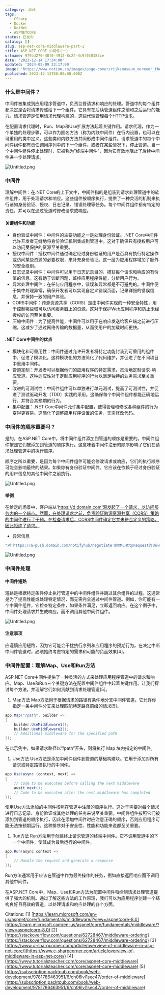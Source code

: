 ```yaml
---
category: .Net
tags:
  - CSharp
  - Docker
  - DotNet
  - ASPNETCORE
status: 已发布
catalog: []
slug: asp-net-core-middleware-part-1
title: ASP.NET CORE 中间件(一)
urlname: 979bd270-48f0-4912-8c24-4c9f050183ce
date: '2023-12-14 17:34:00'
updated: '2024-05-09 23:17:00'
image: 'https://www.notion.so/images/page-cover/rijksmuseum_vermeer_the_milkmaid.jpg'
published: 2023-12-13T08:00:00.000Z
---
```


### 什么是中间件？


中间件被集成到应用程序管道中，负责监督请求和响应的处理。管道中的每个组件都决定是否将请求传递给下一个组件。它具有在后续管道组件之前和之后运行的能力。请求管道是使用请求代理构建的，这些代理管理每个HTTP请求。


在配置请求代理时，Run、Map和Use扩展方法起着关键作用。请求代理，作为一个单独的处理步骤，可以作为匿名方法（称为内联中间件）在行内设置，也可以在可重用的类中定义。这些类和内联方法共同形成中间件组件。请求管道中的每个中间件组件都有责任调用序列中的下一个组件，或者在某些情况下，停止管道。当一个中间件组件停止处理时，它被称为"终端中间件"，因为它有效地阻止了后续中间件进一步处理请求。


![Untitled.png](https://prod-files-secure.s3.us-west-2.amazonaws.com/5d24fe63-e567-4804-86f9-9fdc62e13082/da807807-d02d-4fa1-86b6-db45e4678714/Untitled.png?X-Amz-Algorithm=AWS4-HMAC-SHA256&X-Amz-Content-Sha256=UNSIGNED-PAYLOAD&X-Amz-Credential=ASIAZI2LB4663BTBTUGY%2F20250302%2Fus-west-2%2Fs3%2Faws4_request&X-Amz-Date=20250302T053756Z&X-Amz-Expires=3600&X-Amz-Security-Token=IQoJb3JpZ2luX2VjEH4aCXVzLXdlc3QtMiJGMEQCIF3TIkDmYrr4Z9OnMVKRE%2Fu%2BoGuzlBWCR1pIPbT%2FY4nmAiARoYHZXFED%2B%2BX0rx7t1fOQMUY%2FIVOnbMfQ5SzY%2BDRTkCqIBAi2%2F%2F%2F%2F%2F%2F%2F%2F%2F%2F8BEAAaDDYzNzQyMzE4MzgwNSIMYKLTme1rukJzxZPrKtwDlp%2Fp3kcJHAgsirv4T8Q4yo0zri9aCs9UUb9mnfWkIqki2NPIS3zzyHiJAx%2BN3uHmtBcEWdfYRwJmLHNBpOoxCPRYJCualsa2btwz8lHy9W7sjT977N6OPumxcrf%2BKcWvD2XAiooGi2iGB0vYgOxem%2F%2BgqCljvv24VGYh50Sp1ZuQS3O%2FQ2z4%2BeopTlZCA6O5v1v63eSRRncjF3kKjdrnG%2BOXk3J7QF3KGjUNP7%2BKAHjHTjBBoEu%2FdoBBAaV4eDvhS4jj3Ddpf4YzSJj0ODKpHzm%2F4Mz8vFKJLVUEhqlHiqbYxMX%2B6qbjzpwxyBQBnT4WWUIi3y6ji4HRSXZUJfcgBeHxDhp6nYznhg4mvgFs061zynSIkMm%2BPP8atpIIlcHSuQU0kE4tIIF5ylsKfd1PVeirdH9Q2lKaSErPVwQoyKFxYzfG3dBHdD1V4ChRjUhfrchGF63Aa9qnhUp4t2HOw5WVGU72SwkeP1RJWQsrqqLzN8MGpM%2B4qG7Iaz2rbI%2Bmabp9SANPOzGsG4z4GO88jYloRMYJFjoSM0njzoVA5eyKFcTcklA%2Fs%2BZ1Ajd4zZ0qks6c1Omk8utQ70oWgWDhX2jSXuo0HJwF7X3tjm8%2BvN%2BeMTxBB%2FS85WmSWrQw09WPvgY6pgG%2BD4kkFvAIcg5so8%2BdKblB6%2BBcCY8D0EmMVDzr88W8b69j%2F9Vqqz%2BJAuPPoQGzdXhaw0sUeUidmGxmjAHVxtC1sjWeilhsA3zjci9upVx3mMjwqqmUT52pGEU6bpj0FgRH45aaIvuwuNP9YJJCyQaG2gVxKE1nbJcgcNuvZ5DkgohBVAMDTHeHH6NsMBr86G7bLV13H1%2Fb83%2BHkZ3WWCPqnRP%2FXJX7&X-Amz-Signature=d24078dd616b95bddbe6f113abba4324ebaff1defd5e46cf88f1ca3b097c9915&X-Amz-SignedHeaders=host&x-id=GetObject)


### 中间件


理解中间件：在.NET Core的上下文中，中间件指的是组装到请求处理管道中的软件组件，用于处理请求和响应。这些组件按顺序执行，提供了一种灵活的机制来执行诸如身份验证、授权、日志记录、错误处理等任务。每个中间件组件都有特定的责任，并可以在通过管道时修改请求或响应。


#### 关键组件和功能

- 身份验证中间件：中间件的主要功能之一是处理身份验证。.NET Core中间件允许开发者无缝地将身份验证机制集成到管道中。这对于确保只有授权用户可以访问受保护的资源至关重要。
- 授权中间件：授权中间件通过确定经过身份验证的用户是否具有执行特定操作或访问某些资源的必要权限，来补充身份验证。这一层为应用程序增加了额外的安全级别。
- 日志记录中间件：中间件可以用于日志记录目的，捕获每个请求和响应的有价值的信息。这有助于诊断问题，监控应用程序性能，分析用户行为。
- 异常处理中间件：在任何应用程序中，错误和异常都是不可避免的。中间件便于集中处理异常，确保开发者可以实现自定义错误页面，记录详细的错误信息，并保持一致的用户体验。
- CORS中间件：跨源资源共享（CORS）是由中间件实现的一种安全特性，用于控制哪些域可以访问服务器上的资源。这对于保护Web应用程序和防止未经授权的访问至关重要。
- 压缩中间件：为了提高性能，中间件可以用于在响应发送给客户端之前进行压缩。这减少了通过网络传输的数据量，从而使用户的加载时间更快。

#### .NET Core中间件的优点

- 模块化和可重用性：中间件通过允许开发者将特定功能封装到可重用的组件中，促进了模块化。这种模块化的方法简化了代码维护，并促进了在不同项目中重用中间件。
- 管道定制：开发者可以根据他们的应用程序的特定需求，灵活地定制请求-响应管道。这种适应性对于定制应用程序的行为以满足独特的业务需求至关重要。
- 改进的可测试性：中间件组件可以单独进行单元测试，提高了可测试性，并促进了测试驱动开发（TDD）实践的采用。这确保每个中间件组件都能正确地运行，并符合其预期的行为。
- 集中配置：.NET Core中间件允许集中配置，使得管理和修改各种组件的行为变得更容易。这简化了调整应用程序设置的任务，无需修改代码。

### 中间件的顺序重要吗？


是的，在ASP.NET Core中，将中间件组件添加到管道的顺序是重要的。中间件组件按照它们被添加到管道的顺序执行。这意味着中间件注册的顺序影响了它们在请求处理管道中的执行顺序。


顺序之所以重要，是因为每个中间件组件可能会修改请求或响应，它们的执行顺序可能会影响最终的结果。如果你有身份验证中间件，它应该在依赖于经过身份验证的用户信息的其他中间件之前执行。


![Untitled.png](https://prod-files-secure.s3.us-west-2.amazonaws.com/5d24fe63-e567-4804-86f9-9fdc62e13082/24f795a2-1c5a-4a6b-a0d8-2afb160076f1/Untitled.png?X-Amz-Algorithm=AWS4-HMAC-SHA256&X-Amz-Content-Sha256=UNSIGNED-PAYLOAD&X-Amz-Credential=ASIAZI2LB4663BTBTUGY%2F20250302%2Fus-west-2%2Fs3%2Faws4_request&X-Amz-Date=20250302T053756Z&X-Amz-Expires=3600&X-Amz-Security-Token=IQoJb3JpZ2luX2VjEH4aCXVzLXdlc3QtMiJGMEQCIF3TIkDmYrr4Z9OnMVKRE%2Fu%2BoGuzlBWCR1pIPbT%2FY4nmAiARoYHZXFED%2B%2BX0rx7t1fOQMUY%2FIVOnbMfQ5SzY%2BDRTkCqIBAi2%2F%2F%2F%2F%2F%2F%2F%2F%2F%2F8BEAAaDDYzNzQyMzE4MzgwNSIMYKLTme1rukJzxZPrKtwDlp%2Fp3kcJHAgsirv4T8Q4yo0zri9aCs9UUb9mnfWkIqki2NPIS3zzyHiJAx%2BN3uHmtBcEWdfYRwJmLHNBpOoxCPRYJCualsa2btwz8lHy9W7sjT977N6OPumxcrf%2BKcWvD2XAiooGi2iGB0vYgOxem%2F%2BgqCljvv24VGYh50Sp1ZuQS3O%2FQ2z4%2BeopTlZCA6O5v1v63eSRRncjF3kKjdrnG%2BOXk3J7QF3KGjUNP7%2BKAHjHTjBBoEu%2FdoBBAaV4eDvhS4jj3Ddpf4YzSJj0ODKpHzm%2F4Mz8vFKJLVUEhqlHiqbYxMX%2B6qbjzpwxyBQBnT4WWUIi3y6ji4HRSXZUJfcgBeHxDhp6nYznhg4mvgFs061zynSIkMm%2BPP8atpIIlcHSuQU0kE4tIIF5ylsKfd1PVeirdH9Q2lKaSErPVwQoyKFxYzfG3dBHdD1V4ChRjUhfrchGF63Aa9qnhUp4t2HOw5WVGU72SwkeP1RJWQsrqqLzN8MGpM%2B4qG7Iaz2rbI%2Bmabp9SANPOzGsG4z4GO88jYloRMYJFjoSM0njzoVA5eyKFcTcklA%2Fs%2BZ1Ajd4zZ0qks6c1Omk8utQ70oWgWDhX2jSXuo0HJwF7X3tjm8%2BvN%2BeMTxBB%2FS85WmSWrQw09WPvgY6pgG%2BD4kkFvAIcg5so8%2BdKblB6%2BBcCY8D0EmMVDzr88W8b69j%2F9Vqqz%2BJAuPPoQGzdXhaw0sUeUidmGxmjAHVxtC1sjWeilhsA3zjci9upVx3mMjwqqmUT52pGEU6bpj0FgRH45aaIvuwuNP9YJJCyQaG2gVxKE1nbJcgcNuvZ5DkgohBVAMDTHeHH6NsMBr86G7bLV13H1%2Fb83%2BHkZ3WWCPqnRP%2FXJX7&X-Amz-Signature=7c7c6eba86b276b36dd80f3c61cdc2ec918c53dee5aa3eadc0001fe6ab6252ac&X-Amz-SignedHeaders=host&x-id=GetObject)


#### 举例


在给定的场景中，客户端从'https://d.domain.com'源发起了一个请求，以访问服务内的一个端点。然而，在处理请求之前，负责验证跨源资源共享（CORS）策略的中间件进行了干预。在检查请求后，CORS中间件确定它并未符合定义的策略，因此拒绝了请求。

- 异常信息

```c#
"对'https://a-push.domain.com/notifyhub/negotiate'的XMLHttpRequest的访问，源自'https://d.domain.com'，已被CORS策略阻止：预检请求的响应未通过访问控制检查：请求的资源上没有'Access-Control-Allow-Origin'头。"[1][2][3]
```


![Untitled.png](https://prod-files-secure.s3.us-west-2.amazonaws.com/5d24fe63-e567-4804-86f9-9fdc62e13082/371d9517-dafe-4432-94b7-2d14d1593167/Untitled.png?X-Amz-Algorithm=AWS4-HMAC-SHA256&X-Amz-Content-Sha256=UNSIGNED-PAYLOAD&X-Amz-Credential=ASIAZI2LB4663BTBTUGY%2F20250302%2Fus-west-2%2Fs3%2Faws4_request&X-Amz-Date=20250302T053756Z&X-Amz-Expires=3600&X-Amz-Security-Token=IQoJb3JpZ2luX2VjEH4aCXVzLXdlc3QtMiJGMEQCIF3TIkDmYrr4Z9OnMVKRE%2Fu%2BoGuzlBWCR1pIPbT%2FY4nmAiARoYHZXFED%2B%2BX0rx7t1fOQMUY%2FIVOnbMfQ5SzY%2BDRTkCqIBAi2%2F%2F%2F%2F%2F%2F%2F%2F%2F%2F8BEAAaDDYzNzQyMzE4MzgwNSIMYKLTme1rukJzxZPrKtwDlp%2Fp3kcJHAgsirv4T8Q4yo0zri9aCs9UUb9mnfWkIqki2NPIS3zzyHiJAx%2BN3uHmtBcEWdfYRwJmLHNBpOoxCPRYJCualsa2btwz8lHy9W7sjT977N6OPumxcrf%2BKcWvD2XAiooGi2iGB0vYgOxem%2F%2BgqCljvv24VGYh50Sp1ZuQS3O%2FQ2z4%2BeopTlZCA6O5v1v63eSRRncjF3kKjdrnG%2BOXk3J7QF3KGjUNP7%2BKAHjHTjBBoEu%2FdoBBAaV4eDvhS4jj3Ddpf4YzSJj0ODKpHzm%2F4Mz8vFKJLVUEhqlHiqbYxMX%2B6qbjzpwxyBQBnT4WWUIi3y6ji4HRSXZUJfcgBeHxDhp6nYznhg4mvgFs061zynSIkMm%2BPP8atpIIlcHSuQU0kE4tIIF5ylsKfd1PVeirdH9Q2lKaSErPVwQoyKFxYzfG3dBHdD1V4ChRjUhfrchGF63Aa9qnhUp4t2HOw5WVGU72SwkeP1RJWQsrqqLzN8MGpM%2B4qG7Iaz2rbI%2Bmabp9SANPOzGsG4z4GO88jYloRMYJFjoSM0njzoVA5eyKFcTcklA%2Fs%2BZ1Ajd4zZ0qks6c1Omk8utQ70oWgWDhX2jSXuo0HJwF7X3tjm8%2BvN%2BeMTxBB%2FS85WmSWrQw09WPvgY6pgG%2BD4kkFvAIcg5so8%2BdKblB6%2BBcCY8D0EmMVDzr88W8b69j%2F9Vqqz%2BJAuPPoQGzdXhaw0sUeUidmGxmjAHVxtC1sjWeilhsA3zjci9upVx3mMjwqqmUT52pGEU6bpj0FgRH45aaIvuwuNP9YJJCyQaG2gVxKE1nbJcgcNuvZ5DkgohBVAMDTHeHH6NsMBr86G7bLV13H1%2Fb83%2BHkZ3WWCPqnRP%2FXJX7&X-Amz-Signature=bf30f48e9865699d1a5c689b84b63dd1df751b114da9498fbb2c341ac15ff14b&X-Amz-SignedHeaders=host&x-id=GetObject)


### 中间件处理


#### 中间件短路
短路是根据特定条件停止执行管道中的中间件组件并跳过其余组件的过程。这通常是为了提高性能或处理特定情况，而无需完全通过中间件管道。例如，你可能有一个中间件组件，它检查特定条件，如果条件满足，立即返回响应。在这个例子中，中间件处理请求并生成响应，而不调用其他中间件组件。


![Untitled.png](https://prod-files-secure.s3.us-west-2.amazonaws.com/5d24fe63-e567-4804-86f9-9fdc62e13082/e8a1d943-cb51-4723-936e-23c6af2fb0f9/Untitled.png?X-Amz-Algorithm=AWS4-HMAC-SHA256&X-Amz-Content-Sha256=UNSIGNED-PAYLOAD&X-Amz-Credential=ASIAZI2LB4663BTBTUGY%2F20250302%2Fus-west-2%2Fs3%2Faws4_request&X-Amz-Date=20250302T053756Z&X-Amz-Expires=3600&X-Amz-Security-Token=IQoJb3JpZ2luX2VjEH4aCXVzLXdlc3QtMiJGMEQCIF3TIkDmYrr4Z9OnMVKRE%2Fu%2BoGuzlBWCR1pIPbT%2FY4nmAiARoYHZXFED%2B%2BX0rx7t1fOQMUY%2FIVOnbMfQ5SzY%2BDRTkCqIBAi2%2F%2F%2F%2F%2F%2F%2F%2F%2F%2F8BEAAaDDYzNzQyMzE4MzgwNSIMYKLTme1rukJzxZPrKtwDlp%2Fp3kcJHAgsirv4T8Q4yo0zri9aCs9UUb9mnfWkIqki2NPIS3zzyHiJAx%2BN3uHmtBcEWdfYRwJmLHNBpOoxCPRYJCualsa2btwz8lHy9W7sjT977N6OPumxcrf%2BKcWvD2XAiooGi2iGB0vYgOxem%2F%2BgqCljvv24VGYh50Sp1ZuQS3O%2FQ2z4%2BeopTlZCA6O5v1v63eSRRncjF3kKjdrnG%2BOXk3J7QF3KGjUNP7%2BKAHjHTjBBoEu%2FdoBBAaV4eDvhS4jj3Ddpf4YzSJj0ODKpHzm%2F4Mz8vFKJLVUEhqlHiqbYxMX%2B6qbjzpwxyBQBnT4WWUIi3y6ji4HRSXZUJfcgBeHxDhp6nYznhg4mvgFs061zynSIkMm%2BPP8atpIIlcHSuQU0kE4tIIF5ylsKfd1PVeirdH9Q2lKaSErPVwQoyKFxYzfG3dBHdD1V4ChRjUhfrchGF63Aa9qnhUp4t2HOw5WVGU72SwkeP1RJWQsrqqLzN8MGpM%2B4qG7Iaz2rbI%2Bmabp9SANPOzGsG4z4GO88jYloRMYJFjoSM0njzoVA5eyKFcTcklA%2Fs%2BZ1Ajd4zZ0qks6c1Omk8utQ70oWgWDhX2jSXuo0HJwF7X3tjm8%2BvN%2BeMTxBB%2FS85WmSWrQw09WPvgY6pgG%2BD4kkFvAIcg5so8%2BdKblB6%2BBcCY8D0EmMVDzr88W8b69j%2F9Vqqz%2BJAuPPoQGzdXhaw0sUeUidmGxmjAHVxtC1sjWeilhsA3zjci9upVx3mMjwqqmUT52pGEU6bpj0FgRH45aaIvuwuNP9YJJCyQaG2gVxKE1nbJcgcNuvZ5DkgohBVAMDTHeHH6NsMBr86G7bLV13H1%2Fb83%2BHkZ3WWCPqnRP%2FXJX7&X-Amz-Signature=aff183ccc5baef35cd62ac838cfbdb9f2337c88966c35b7786654d4f9201027f&X-Amz-SignedHeaders=host&x-id=GetObject)


#### 注意事项


应谨慎应用短路，因为它可能会干扰执行序列和应用程序的预期行为。在决定中断中间件管道时，必须始终考虑特定的需求和可能的负面效果[4]。


### 中间件配置：理解Map、Use和Run方法


ASP.NET Core中间件提供了一种灵活的方式来处理应用程序管道中的请求和响应。Map、Use和Run三个关键方法在配置中间件组件中起着关键作用。让我们探讨每个方法，并理解它们如何贡献到请求处理管道[5]。

1. Map方法
Map方法用于根据请求的路径有条件地分支中间件管道。它允许你指定一条中间件分支来处理匹配特定路径前缀的请求[5]。

```c#
app.Map("/path", builder =>
{
    builder.UseMiddleware1();
    builder.UseMiddleware2();
    // Additional middleware for the specified path
});
```


在此示例中，如果请求路径以“/path”开头，则将执行 Map 块内指定的中间件。

1. Use方法
Use方法是添加中间件组件到管道的基础构建块。它用于添加对所有请求或特定路径执行的中间件。

```c#
app.Use(async (context, next) =>
{
    // Code to be executed before calling the next middleware
    await next();
    // Code to be executed after the next middleware has completed
});
```


使用Use方法添加的中间件按照在管道中注册的顺序执行。这对于需要对每个请求进行日志记录、身份验证或其他处理的任务来说至关重要。中间件组件按照它们被添加到管道的顺序执行，因此在添加中间件时应注意正确的顺序，否则应用程序可能无法按预期运行。这种排序对于安全性、性能和功能来说都至关重要。

1. Run方法
Run方法用于创建终止请求管道的终端中间件。它不调用管道中的下一个中间件，使其成为最后运行的中间件。

```c#
app.Run(async context =>
{
    // Handle the request and generate a response
});
```


Run方法通常用于应该在管道中作为最终操作的任务，例如直接返回响应而不调用其他中间件。


在ASP.NET Core中，Map、Use和Run方法为配置中间件和控制请求处理管道提供了强大的机制。通过了解这些方法的工作原理，我们可以为应用程序创建一个结构良好且高效的管道，以处理请求和响应处理的各个方面。


Citations:
[1] [https://learn.microsoft.com/en-us/aspnet/core/fundamentals/middleware/?view=aspnetcore-8.0](https://learn.microsoft.com/en-us/aspnet/core/fundamentals/middleware/?view=aspnetcore-8.0)
[2] [https://stackoverflow.com/questions/62728467/middleware-ordering](https://stackoverflow.com/questions/62728467/middleware-ordering)
[3] [https://www.c-sharpcorner.com/article/overview-of-middleware-in-asp-net-core/](https://www.c-sharpcorner.com/article/overview-of-middleware-in-asp-net-core/)
[4] [https://www.tutorialsteacher.com/core/aspnet-core-middleware](https://www.tutorialsteacher.com/core/aspnet-core-middleware)
[5] [https://subscription.packtpub.com/book/web-development/9781786463951/6/ch06lvl1sec47/order-of-middleware](https://subscription.packtpub.com/book/web-development/9781786463951/6/ch06lvl1sec47/order-of-middleware)

